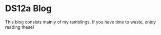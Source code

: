# DS12a Blog

This blog consists mainly of my ramblings. If you have time to waste, enjoy reading these!
